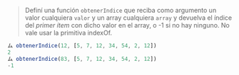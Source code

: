 > Definí una función `obtenerIndice` que reciba como argumento un valor cualquiera `valor` y un array cualquiera `array` y devuelva el índice del _primer ítem_ con dicho valor en el array, o -1 si no hay ninguno.
No vale usar la primitiva indexOf.
>
```javascript
ム obtenerIndice(12, [5, 7, 12, 34, 54, 2, 12])
2
ム obtenerIndice(83, [5, 7, 12, 34, 54, 2, 12])
-1
```
